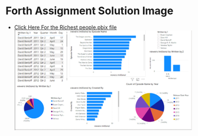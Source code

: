 # Forth Assignment Solution Image
* [Click Here For the Richest people.pbix file](https://github.com/IamVicky90/PowerBI-Assignments/blob/main/Assignment-4/GOT.pbix)
![error check your internet](../Images/Assignment4.PNG)
